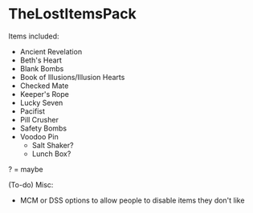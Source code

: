 # TheLostItemsPack

Items included:
- Ancient Revelation
- Beth's Heart
- Blank Bombs
- Book of Illusions/Illusion Hearts
- Checked Mate
- Keeper's Rope
- Lucky Seven
- Pacifist
- Pill Crusher
- Safety Bombs
- Voodoo Pin
  - Salt Shaker?
  - Lunch Box?

? = maybe

(To-do) Misc:
- MCM or DSS options to allow people to disable items they don't like
